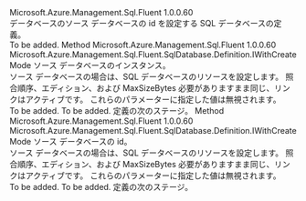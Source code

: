 <Type Name="IWithSourceDatabaseId" FullName="Microsoft.Azure.Management.Sql.Fluent.SqlDatabase.Definition.IWithSourceDatabaseId">
  <TypeSignature Language="C#" Value="public interface IWithSourceDatabaseId" />
  <TypeSignature Language="ILAsm" Value=".class public interface auto ansi abstract IWithSourceDatabaseId" />
  <TypeSignature Language="DocId" Value="T:Microsoft.Azure.Management.Sql.Fluent.SqlDatabase.Definition.IWithSourceDatabaseId" />
  <TypeSignature Language="VB.NET" Value="Public Interface IWithSourceDatabaseId" />
  <TypeSignature Language="F#" Value="type IWithSourceDatabaseId = interface" />
  <AssemblyInfo>
    <AssemblyName>Microsoft.Azure.Management.Sql.Fluent</AssemblyName>
    <AssemblyVersion>1.0.0.60</AssemblyVersion>
  </AssemblyInfo>
  <Interfaces />
  <Docs>
    <summary>
            データベースのソース データベースの id を設定する SQL データベースの定義。
            </summary>
    <remarks>To be added.</remarks>
  </Docs>
  <Members>
    <Member MemberName="WithSourceDatabase">
      <MemberSignature Language="C#" Value="public Microsoft.Azure.Management.Sql.Fluent.SqlDatabase.Definition.IWithCreateMode WithSourceDatabase (Microsoft.Azure.Management.Sql.Fluent.ISqlDatabase sourceDatabase);" />
      <MemberSignature Language="ILAsm" Value=".method public hidebysig newslot virtual instance class Microsoft.Azure.Management.Sql.Fluent.SqlDatabase.Definition.IWithCreateMode WithSourceDatabase(class Microsoft.Azure.Management.Sql.Fluent.ISqlDatabase sourceDatabase) cil managed" />
      <MemberSignature Language="DocId" Value="M:Microsoft.Azure.Management.Sql.Fluent.SqlDatabase.Definition.IWithSourceDatabaseId.WithSourceDatabase(Microsoft.Azure.Management.Sql.Fluent.ISqlDatabase)" />
      <MemberSignature Language="VB.NET" Value="Public Function WithSourceDatabase (sourceDatabase As ISqlDatabase) As IWithCreateMode" />
      <MemberSignature Language="F#" Value="abstract member WithSourceDatabase : Microsoft.Azure.Management.Sql.Fluent.ISqlDatabase -&gt; Microsoft.Azure.Management.Sql.Fluent.SqlDatabase.Definition.IWithCreateMode" Usage="iWithSourceDatabaseId.WithSourceDatabase sourceDatabase" />
      <MemberType>Method</MemberType>
      <AssemblyInfo>
        <AssemblyName>Microsoft.Azure.Management.Sql.Fluent</AssemblyName>
        <AssemblyVersion>1.0.0.60</AssemblyVersion>
      </AssemblyInfo>
      <ReturnValue>
        <ReturnType>Microsoft.Azure.Management.Sql.Fluent.SqlDatabase.Definition.IWithCreateMode</ReturnType>
      </ReturnValue>
      <Parameters>
        <Parameter Name="sourceDatabase" Type="Microsoft.Azure.Management.Sql.Fluent.ISqlDatabase" />
      </Parameters>
      <Docs>
        <param name="sourceDatabase">ソース データベースのインスタンス。</param>
        <summary>
            ソース データベースの場合は、SQL データベースのリソースを設定します。
            照合順序、エディション、および MaxSizeBytes 必要がありますまま同じ、リンクはアクティブです。 これらのパラメーターに指定した値は無視されます。
            </summary>
        <returns>To be added.</returns>
        <remarks>To be added.</remarks>
        <return>定義の次のステージ。</return>
      </Docs>
    </Member>
    <Member MemberName="WithSourceDatabase">
      <MemberSignature Language="C#" Value="public Microsoft.Azure.Management.Sql.Fluent.SqlDatabase.Definition.IWithCreateMode WithSourceDatabase (string sourceDatabaseId);" />
      <MemberSignature Language="ILAsm" Value=".method public hidebysig newslot virtual instance class Microsoft.Azure.Management.Sql.Fluent.SqlDatabase.Definition.IWithCreateMode WithSourceDatabase(string sourceDatabaseId) cil managed" />
      <MemberSignature Language="DocId" Value="M:Microsoft.Azure.Management.Sql.Fluent.SqlDatabase.Definition.IWithSourceDatabaseId.WithSourceDatabase(System.String)" />
      <MemberSignature Language="VB.NET" Value="Public Function WithSourceDatabase (sourceDatabaseId As String) As IWithCreateMode" />
      <MemberSignature Language="F#" Value="abstract member WithSourceDatabase : string -&gt; Microsoft.Azure.Management.Sql.Fluent.SqlDatabase.Definition.IWithCreateMode" Usage="iWithSourceDatabaseId.WithSourceDatabase sourceDatabaseId" />
      <MemberType>Method</MemberType>
      <AssemblyInfo>
        <AssemblyName>Microsoft.Azure.Management.Sql.Fluent</AssemblyName>
        <AssemblyVersion>1.0.0.60</AssemblyVersion>
      </AssemblyInfo>
      <ReturnValue>
        <ReturnType>Microsoft.Azure.Management.Sql.Fluent.SqlDatabase.Definition.IWithCreateMode</ReturnType>
      </ReturnValue>
      <Parameters>
        <Parameter Name="sourceDatabaseId" Type="System.String" />
      </Parameters>
      <Docs>
        <param name="sourceDatabaseId">ソース データベースの id。</param>
        <summary>
            ソース データベースの場合は、SQL データベースのリソースを設定します。
            照合順序、エディション、および MaxSizeBytes 必要がありますまま同じ、リンクはアクティブです。 これらのパラメーターに指定した値は無視されます。
            </summary>
        <returns>To be added.</returns>
        <remarks>To be added.</remarks>
        <return>定義の次のステージ。</return>
      </Docs>
    </Member>
  </Members>
</Type>